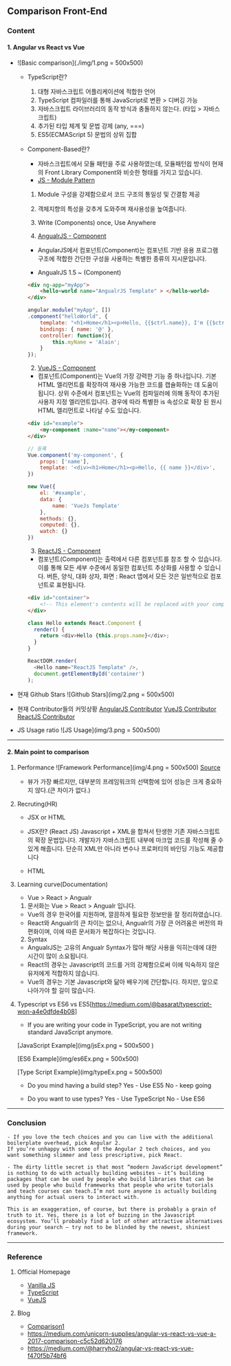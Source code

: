 ## Comparison Front-End

### Content
#### 1. Angular vs React vs Vue
- ![Basic comparison](./img/1.png = 500x500)
	- TypeScript란?
		1. 대형 자바스크립트 어플리케이션에 적합한 언어
		2. TypeScript 컴파일러를 통해 JavaScript로 변환 > 디버깅 가능
		3. 자바스크립트 라이브러리의 동작 방식과 충돌하지 않는다. (타입 > 자바스크립트)
		4. 추가된 타입 체계 및 문법 강제 (any, ===)
		5. ES5(ECMAScript 5) 문법의 상위 집합
		
	- Component-Based란?
		- 자바스크립트에서 모듈 패턴을 주로 사용하였는데, 모듈패턴읩 방식이 현재의 Front Library Component와 비슷한 형태를 가지고 있습니다.
		- [JS - Module Pattern](https://toddmotto.com/mastering-the-module-pattern/)
		1. Module 구성을 강제함으로서 코드 구조의 통일성 및 간결함 제공
		2. 객체지향의 특성을 갖추게 도와주며 재사용성을 높여줍니다.
		3. Write (Components) once, Use Anywhere

		1. [AngualrJS - Component](https://docs.angularjs.org/guide/component)
		- AngularJS에서 컴포넌트(Component)는 컴포넌트 기반 응용 프로그램 구조에 적합한 간단한 구성을 사용하는 특별한 종류의 지시문입니다.
		
		- AngualrJS 1.5 ~ (Component)
		```HTML
		<div ng-app="myApp"> 
			<hello-world name="AngualrJS Template" > </hello-world>
		</div>
		```

		```JAVASCRIPT
		angular.module("myApp", [])
		.component("helloWorld", {
			template: "<h1>Home</h1><p>Hello, {{$ctrl.name}}, I'm {{$ctrl.myName}}!</p>",
			bindings: { name: '@' },
			controller: function(){
				this.myName = 'Alain';
			}
		});
		```

		2. [VueJS - Component](https://kr.vuejs.org/v2/guide/components.html)
		- 컴포넌트(Component)는 Vue의 가장 강력한 기능 중 하나입니다. 기본 HTML 엘리먼트를 확장하여 재사용 가능한 코드를 캡슐화하는 데 도움이 됩니다. 상위 수준에서 컴포넌트는 Vue의 컴파일러에 의해 동작이 추가된 사용자 지정 엘리먼트입니다. 경우에 따라 특별한 is 속성으로 확장 된 원시 HTML 엘리먼트로 나타날 수도 있습니다.

		```HTML
		<div id="example">
  			<my-component :name="name"></my-component>
		</div>
		```
		
		```JAVASCRIPT
		// 등록
		Vue.component('my-component', {
			props: ['name'],
			template: '<div><h1>Home</h1><p>Hello, {{ name }}</div>',
		})	

		new Vue({
			el: '#example',
			data: {
				name: 'VueJs Template'
			},
			methods: {},
			computed: {},
			watch: {}
		})
		```

		3. [ReactJS - Component](https://reactjs.org/docs/components-and-props.html)
		- 컴포넌트(Component)는 출력에서 다른 컴포넌트를 참조 할 수 있습니다. 이를 통해 모든 세부 수준에서 동일한 컴포넌트 추상화를 사용할 수 있습니다. 버튼, 양식, 대화 상자, 화면 : React 앱에서 모든 것은 일반적으로 컴포넌트로 표현됩니다.

		```HTML
		<div id="container">
		    <!-- This element's contents will be replaced with your component. -->
		</div>

		```
		
		```JAVASCRIPT
		class Hello extends React.Component {
		  render() {
		    return <div>Hello {this.props.name}</div>;
		  }
		}

		ReactDOM.render(
		  <Hello name="ReactJS Template" />,
		  document.getElementById('container')
		);
		```

- 현재 Github Stars
![Github Stars](img/2.png = 500x500)

- 현재 Contributor들의 커밋상황
[AngularJS Contributor](https://github.com/angular/angular.js/graphs/contributors)
[VueJS Contributor](https://github.com/vuejs/vue/graphs/contributors)
[ReactJS Contributor](https://github.com/facebook/react/graphs/contributors)

- JS Usage ratio
![JS Usage](img/3.png = 500x500)


---
#### 2. Main point to comparison
1. Performance
	![Framework Performance](img/4.png = 500x500)
	[Source](http://www.stefankrause.net/js-frameworks-benchmark6/webdriver-ts-results/table.html)
	- 뷰가 가장 빠르지만, 대부분의 프레임워크의 선택함에 있어 성능은 크게 중요하지 않다.(큰 차이가 없다.)


2. Recruting(HR)
	- JSX or HTML

	- JSX란? (React JS)
	Javascript + XML을 합쳐서 탄생한 기존 자바스크립트의 확장 문법입니다.
	개발자가 자바스크립트 내부에 마크업 코드를 작성해 줄 수 있게 해줍니다.
	단순히 XML만 아니라 변수나 프로퍼티의 바인딩 기능도 제공합니다

	- HTML


3. Learning curve(Documentation)
	- Vue > React > Angualr

	1. 문서화는 Vue > React > Angualr 입니다.
	- Vue의 경우 한국어를 지원하며, 깔끔하게 필요한 정보만을 잘 정리하였습니다.
	- React와 Angualr의 큰 차이는 없으나, Angualr의 가장 큰 어려움은 버전의 파편화이며, 이에 따른 문서화가 복잡하다는 것입니다.

	2. Syntax
	- AngualrJS는 고유의 Angualr Syntax가 많아 해당 사용을 익히는데에 대한 시간이 많이 소요됩니다.
	- React의 경우는 Javascript의 코드를 거의 강제함으로써 이에 익숙하지 않은 유저에게 적합하지 않습니다.
	- Vue의 경우는 기본 Javascript와 닮아 배우기에 간단합니다. 하지만, 앞으로 나아가야 할 길이 많습니다.


4. Typescript vs ES6 vs ES5[https://medium.com/@basarat/typescript-won-a4e0dfde4b08]
	- If you are writing your code in TypeScript, you are not writing standard JavaScript anymore.
	
	[JavaScript Example](img/jsEx.png = 500x500 )


	[ES6 Example](img/es6Ex.png = 500x500)


	[Type Script Example](img/typeEx.png = 500x500)
	- Do you mind having a build step?
		Yes - Use ES5
		No - keep going
	
	- Do you want to use types?
		Yes - Use TypeScript
		No - Use ES6


---
### Conclusion
	- If you love the tech choices and you can live with the additional boilerplate overhead, pick Angular 2.
	If you’re unhappy with some of the Angular 2 tech choices, and you want something slimmer and less prescriptive, pick React.

	- The dirty little secret is that most “modern JavaScript development” is nothing to do with actually building websites — it’s building packages that can be used by people who build libraries that can be used by people who build frameworks that people who write tutorials and teach courses can teach.I’m not sure anyone is actually building anything for actual users to interact with.

	This is an exaggeration, of course, but there is probably a grain of truth to it. Yes, there is a lot of buzzing in the Javascript ecosystem. You’ll probably find a lot of other attractive alternatives during your search — try not to be blinded by the newest, shiniest framework.


---
### Reference
1. Official Homepage
	- [Vanilla JS](http://vanilla-js.com/)
	- [TypeScript](https://www.typescriptlang.org/)
	- [VueJS](https://vuejs.org/)


2. Blog
	- [Comparison1](http://blog.jeonghwan.net/vue/2017/03/29/is-vue-better-than-angular-react.html) 
	- https://medium.com/unicorn-supplies/angular-vs-react-vs-vue-a-2017-comparison-c5c52d620176 
	- https://medium.com/@harryho2/angular-vs-react-vs-vue-f470f5b74bf6 

